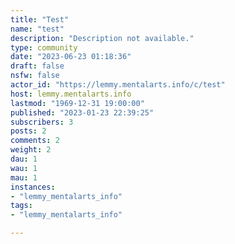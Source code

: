 ```yaml
---
title: "Test" 
name: "test"
description: "Description not available."
type: community
date: "2023-06-23 01:18:36"
draft: false
nsfw: false
actor_id: "https://lemmy.mentalarts.info/c/test"
host: lemmy.mentalarts.info
lastmod: "1969-12-31 19:00:00"
published: "2023-01-23 22:39:25"
subscribers: 3
posts: 2
comments: 2
weight: 2
dau: 1
wau: 1
mau: 1
instances:
- "lemmy_mentalarts_info"
tags: 
- "lemmy_mentalarts_info"

---
```

